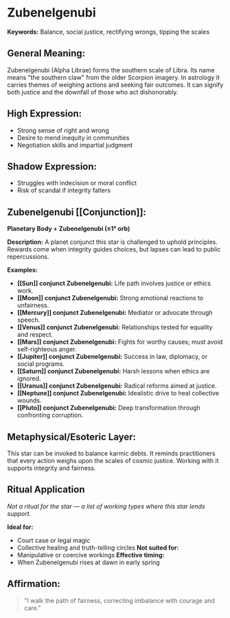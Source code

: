 # Zubenelgenubi


**Keywords:** Balance, social justice, rectifying wrongs, tipping the scales

## General Meaning:
Zubenelgenubi (Alpha Librae) forms the southern scale of Libra. Its name means "the southern claw" from the older Scorpion imagery. In astrology it carries themes of weighing actions and seeking fair outcomes. It can signify both justice and the downfall of those who act dishonorably.

## High Expression:
- Strong sense of right and wrong
- Desire to mend inequity in communities
- Negotiation skills and impartial judgment

## Shadow Expression:
- Struggles with indecision or moral conflict
- Risk of scandal if integrity falters

## Zubenelgenubi [[Conjunction]]:

**Planetary Body + Zubenelgenubi (≤1° orb)**

**Description:**
A planet conjunct this star is challenged to uphold principles. Rewards come when integrity guides choices, but lapses can lead to public repercussions.

**Examples:**
- **[[Sun]] conjunct Zubenelgenubi:** Life path involves justice or ethics work.
- **[[Moon]] conjunct Zubenelgenubi:** Strong emotional reactions to unfairness.
- **[[Mercury]] conjunct Zubenelgenubi:** Mediator or advocate through speech.
- **[[Venus]] conjunct Zubenelgenubi:** Relationships tested for equality and respect.
- **[[Mars]] conjunct Zubenelgenubi:** Fights for worthy causes; must avoid self-righteous anger.
- **[[Jupiter]] conjunct Zubenelgenubi:** Success in law, diplomacy, or social programs.
- **[[Saturn]] conjunct Zubenelgenubi:** Harsh lessons when ethics are ignored.
- **[[Uranus]] conjunct Zubenelgenubi:** Radical reforms aimed at justice.
- **[[Neptune]] conjunct Zubenelgenubi:** Idealistic drive to heal collective wounds.
- **[[Pluto]] conjunct Zubenelgenubi:** Deep transformation through confronting corruption.

## Metaphysical/Esoteric Layer:
This star can be invoked to balance karmic debts. It reminds practitioners that every action weighs upon the scales of cosmic justice. Working with it supports integrity and fairness.

## Ritual Application
*Not a ritual for the star — a list of working types where this star lends support.*

**Ideal for:**
- Court case or legal magic
- Collective healing and truth-telling circles
**Not suited for:**
- Manipulative or coercive workings
**Effective timing:**
- When Zubenelgenubi rises at dawn in early spring

## Affirmation:

> "I walk the path of fairness, correcting imbalance with courage and care."


